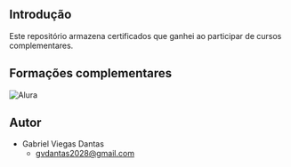 ## Introdução

Este repositório armazena certificados que ganhei ao participar de cursos complementares.

## Formações complementares

![Alura](https://img.shields.io/badge/Alura-0D1117?style=for-the-badge&logo=Alura-idea&logoColor=white)

## Autor

- Gabriel Viegas Dantas
  - gvdantas2028@gmail.com

